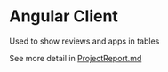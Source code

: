 # Angular Client

Used to show reviews and apps in tables

See more detail in [ProjectReport.md](https://github.com/MarcosMendes9389/app_store_sentiment/blob/master/ProjectReport/ProjectReport.md)


